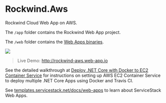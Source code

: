 # Rockwind.Aws

Rockwind Cloud Web App on AWS.

The `/app` folder contains the Rockwind Web App project.

The `/web` folder contains the [Web Apps binaries](https://github.com/NetCoreWebApps/Web).

[![](http://templates.servicestack.net/assets/img/screenshots/rockwind.png)](http://rockwind-aws.web-app.io)

> Live Demo: http://rockwind-aws.web-app.io

See the detailed walkthrough at [Deploy .NET Core with Docker to EC2 Container Service](http://docs.servicestack.net/deploy-netcore-docker-aws-ecs) for instructions on setting up AWS EC2 Container Service to
deploy multiple .NET Core Apps using Docker and Travis CI.

See [templates.servicestack.net/docs/web-apps](http://templates.servicestack.net/docs/web-apps) to learn about ServiceStack Web Apps.

